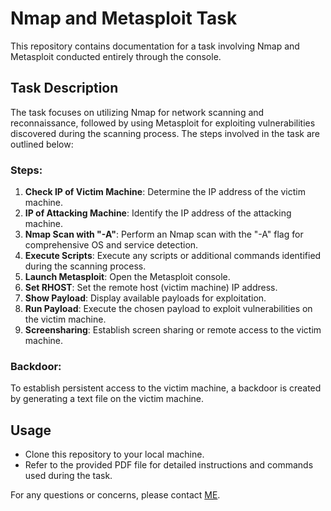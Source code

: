# Nmap and Metasploit Task

This repository contains documentation for a task involving Nmap and Metasploit conducted entirely through the console.

## Task Description
The task focuses on utilizing Nmap for network scanning and reconnaissance, followed by using Metasploit for exploiting vulnerabilities discovered during the scanning process. The steps involved in the task are outlined below:

### Steps:
1. **Check IP of Victim Machine**: Determine the IP address of the victim machine.
2. **IP of Attacking Machine**: Identify the IP address of the attacking machine.
3. **Nmap Scan with "-A"**: Perform an Nmap scan with the "-A" flag for comprehensive OS and service detection.
4. **Execute Scripts**: Execute any scripts or additional commands identified during the scanning process.
5. **Launch Metasploit**: Open the Metasploit console.
6. **Set RHOST**: Set the remote host (victim machine) IP address.
7. **Show Payload**: Display available payloads for exploitation.
8. **Run Payload**: Execute the chosen payload to exploit vulnerabilities on the victim machine.
9. **Screensharing**: Establish screen sharing or remote access to the victim machine.
   
### Backdoor:
To establish persistent access to the victim machine, a backdoor is created by generating a text file on the victim machine.

## Usage
- Clone this repository to your local machine.
- Refer to the provided PDF file for detailed instructions and commands used during the task.

For any questions or concerns, please contact [ME](mailto:sabba.perveen12@gmail.com).
